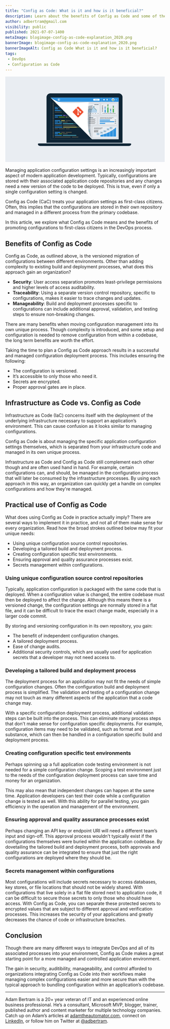 ```yaml
---
title: "Config as Code: What is it and how is it beneficial?"
description: Learn about the benefits of Config as Code and some of the considerations when implementing Config as Code.
author: adbertram@gmail.com
visibility: public
published: 2021-07-07-1400
metaImage: blogimage-config-as-code-explanation_2020.png
bannerImage: blogimage-config-as-code-explanation_2020.png
bannerImageAlt: Config as Code What is it and how is it beneficial?
tags:
 - DevOps
 - Configuration as Code
---
```


![Config as Code: What is it and how is it beneficial?](blogimage-config-as-code-explanation_2020.png)

Managing application configuration settings is an increasingly important aspect of modern application development. Typically, configurations are stored with their associated application code repositories and any changes need a new version of the code to be deployed. This is true, even if only a single configuration setting is changed.

Config as Code (CaC) treats your application settings as first-class citizens. Often, this implies that the configurations are stored in their own repository and managed in a different process from the primary codebase.

In this article, we explore what Config as Code means and the benefits of promoting configurations to first-class citizens in the DevOps process.

## Benefits of Config as Code

Config as Code, as outlined above, is the versioned migration of configurations between different environments. Other than adding complexity to existing build and deployment processes, what does this approach gain an organization?

- **Security**: User access separation promotes least-privilege permissions and higher levels of access auditability.
- **Traceability**: Using a separate version control repository, specific to configurations, makes it easier to trace changes and updates.
- **Manageability**: Build and deployment processes specific to configurations can include additional approval, validation, and testing steps to ensure non-breaking changes.

There are many benefits when moving configuration management into its own unique process. Though complexity is introduced, and some setup and configuration is needed to remove configuration from within a codebase, the long term benefits are worth the effort.

Taking the time to plan a Config as Code approach results in a successful and managed configuration deployment process. This includes ensuring the following: 
 
- The configuration is versioned.
- It’s accessible to only those who need it.
- Secrets are encrypted.
- Proper approval gates are in place.

## Infrastructure as Code vs. Config as Code

Infrastructure as Code (IaC) concerns itself with the deployment of the underlying infrastructure necessary to support an application’s environment. This can cause confusion as it looks similar to managing configurations. 

Config as Code is about managing the specific application configuration settings themselves, which is separated from your infrastructure code and managed in its own unique process.

Infrastructure as Code and Config as Code still complement each other though and are often used hand in hand. For example, certain configurations can, and should, be managed in the configuration process that will later be consumed by the infrastructure processes. By using each approach in this way, an organization can quickly get a handle on complex configurations and how they're managed.

## Practical use of Config as Code

What does using Config as Code in practice actually imply? There are several ways to implement it in practice, and not all of them make sense for every organization. Read how the broad strokes outlined below may fit your unique needs:

- Using unique configuration source control repositories.
- Developing a tailored build and deployment process.
- Creating configuration specific test environments.
- Ensuring approval and quality assurance processes exist.
- Secrets management within configurations.

### Using unique configuration source control repositories

Typically, application configuration is packaged with the same code that is deployed. When a configuration value is changed, the entire codebase must then be deployed to affect the change. Although this means there is a versioned change, the configuration settings are normally stored in a flat file, and it can be difficult to trace the exact change made, especially in a larger code commit.

By storing and versioning configuration in its own repository, you gain:

- The benefit of independent configuration changes.
- A tailored deployment process.
- Ease of change audits. 
- Additional security controls, which are usually used for application secrets that a developer may not need access to.

### Developing a tailored build and deployment process

The deployment process for an application may not fit the needs of simple configuration changes. Often the configuration build and deployment process is simplified. The validation and testing of a configuration change may not touch as many different aspects of the application that a code change may.

With a specific configuration deployment process, additional validation steps can be built into the process. This can eliminate many process steps that don't make sense for configuration specific deployments. For example, configuration items may need to be validated, such as format and substance, which can then be handled in a configuration specific build and deployment process.

### Creating configuration specific test environments

Perhaps spinning up a full application code testing environment is not needed for a simple configuration change. Scoping a test environment just to the needs of the configuration deployment process can save time and money for an organization.

This may also mean that independent changes can happen at the same time. Application developers can test their code while a configuration change is tested as well. With this ability for parallel testing, you gain efficiency in the operation and management of the environment.

### Ensuring approval and quality assurance processes exist

Perhaps changing an API key or endpoint URI will need a different team’s input and sign-off. This approval process wouldn't typically exist if the configurations themselves were buried within the application codebase. By dovetailing the tailored build and deployment process, both approvals and quality assurance can be integrated to ensure that just the right configurations are deployed where they should be.

### Secrets management within configurations

Most configurations will include secrets necessary to access databases, key stores, or file locations that should not be widely shared. With configurations that live solely in a flat file stored next to application code, it can be difficult to secure those secrets to only those who should have access. With Config as Code, you can separate these protected secrets to encrypted values that are subject to different approval and verification processes. This increases the security of your applications and greatly decreases the chance of code or infrastructure breaches.

## Conclusion

Though there are many different ways to integrate DevOps and all of its associated processes into your environment, Config as Code makes a great starting point for a more managed and controlled application environment.

The gain in security, auditibility, manageability, and control afforded to organizations integrating Config as Code into their workflows make managing complex configurations easier and more secure than with the typical approach to bundling configuration within an application’s codebase.

---

Adam Bertram is a 20+ year veteran of IT and an experienced online business professional. He’s a consultant, Microsoft MVP, blogger, trainer, published author and content marketer for multiple technology companies. Catch up on Adam’s articles at [adamtheautomator.com](http://adamtheautomator.com/), connect on [LinkedIn](https://www.linkedin.com/in/adbertram), or follow him on Twitter at [@adbertram](https://twitter.com/adbertram).
